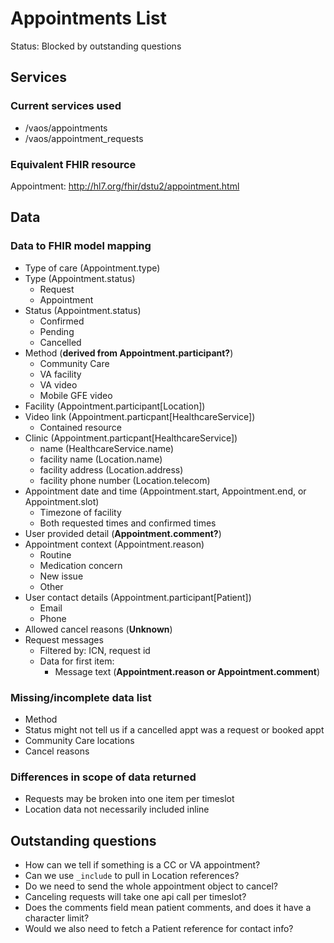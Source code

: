 # Appointments List

Status: Blocked by outstanding questions

## Services
### Current services used

- /vaos/appointments
- /vaos/appointment_requests

### Equivalent FHIR resource
Appointment: http://hl7.org/fhir/dstu2/appointment.html

## Data
### Data to FHIR model mapping

- Type of care (Appointment.type)
- Type (Appointment.status)
   - Request
   - Appointment
- Status (Appointment.status)
   - Confirmed
   - Pending
   - Cancelled
- Method (**derived from Appointment.participant?**)
   - Community Care
   - VA facility
   - VA video
   - Mobile GFE video
- Facility (Appointment.participant[Location])
- Video link (Appointment.particpant[HealthcareService])
   - Contained resource
- Clinic (Appointment.particpant[HealthcareService])
   - name (HealthcareService.name)
   - facility name (Location.name)
   - facility address (Location.address)
   - facility phone number (Location.telecom)
- Appointment date and time (Appointment.start, Appointment.end, or Appointment.slot)
   - Timezone of facility
   - Both requested times and confirmed times
- User provided detail (**Appointment.comment?**)
- Appointment context (Appointment.reason)
   - Routine
   - Medication concern
   - New issue
   - Other
- User contact details (Appointment.participant[Patient])
   - Email
   - Phone
- Allowed cancel reasons (**Unknown**)
- Request messages
   - Filtered by: ICN, request id
   - Data for first item:
      - Message text (**Appointment.reason or Appointment.comment**)
            
### Missing/incomplete data list

- Method
- Status might not tell us if a cancelled appt was a request or booked appt
- Community Care locations
- Cancel reasons

### Differences in scope of data returned
- Requests may be broken into one item per timeslot
- Location data not necessarily included inline

## Outstanding questions
- How can we tell if something is a CC or VA appointment?
- Can we use `_include` to pull in Location references?
- Do we need to send the whole appointment object to cancel?
- Canceling requests will take one api call per timeslot?
- Does the comments field mean patient comments, and does it have a character limit?
- Would we also need to fetch a Patient reference for contact info?
